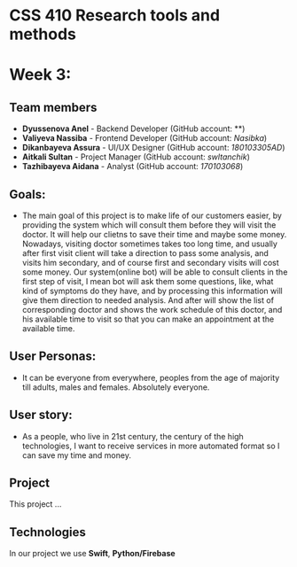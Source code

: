 # CSS 410 Research tools and methods
# Week 3:
## Team members
+ **Dyussenova Anel** - Backend Developer (GitHub account: **)
+ **Valiyeva Nassiba** - Frontend Developer (GitHub account: *Nasibka*)
+ **Dikanbayeva Assura** - UI/UX Designer (GitHub account: *180103305AD*)
+ **Aitkali Sultan** - Project Manager (GitHub account: *swltanchik*)
+ **Tazhibayeva Aidana** - Analyst (GitHub account: *170103068*)

## Goals:
+ The main goal of this project is to make life of our customers easier, by providing the system which will consult them before they will visit the doctor. It will help our clietns to save their time and maybe some money. Nowadays, visiting doctor sometimes takes too long time, and usually after first visit client will take a direction to pass some analysis, and visits him secondary, and of course first and secondary visits will cost some money. Our system(online bot) will be able to consult clients in the first step of visit, I mean bot will ask them some questions, like, what kind of symptoms do they have, and by processing this information will give them direction to needed analysis. And after will show the list of corresponding doctor and shows the work schedule of this doctor, and his available time to visit so that you can make an appointment at the available time.

## User Personas: 
+ It can be everyone from everywhere, peoples from the age of majority till adults, males and females. Absolutely everyone. 

## User story: 
+ As a people, who live in 21st century, the century of the high technologies, I want to receive services in more automated format so I can save my time and money.



## Project
This project ...

## Technologies
In our project we use **Swift**, **Python/Firebase**
